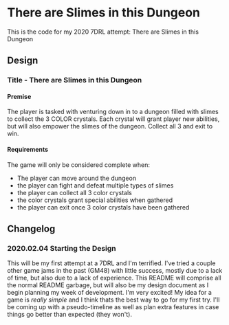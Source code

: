 # There are Slimes in this Dungeon
This is the code for my 2020 7DRL attempt: There are Slimes in this Dungeon

## Design
### Title - There are Slimes in this Dungeon
#### Premise
The player is tasked with venturing down in to a dungeon filled with slimes to collect the 3 COLOR crystals. Each crystal will grant player new abilities, but will also empower the slimes of the dungeon. Collect all 3 and exit to win.
#### Requirements
The game will only be considered complete when:
* The player can move around the dungeon
* the player can fight and defeat multiple types of slimes
* the player can collect all 3 color crystals
* the color crystals grant special abilities when gathered
* the player can exit once 3 color crystals have been gathered

## Changelog
### 2020.02.04 Starting the Design
This will be my first attempt at a 7DRL and I'm terrified. I've tried a couple other game jams in the past (GM48) with little success, mostly due to a lack of time, but also due to a lack of experience. This README will comprise all the normal README garbage, but will also be my design document as I begin planning my week of development. I'm very excited! My idea for a game is _really simple_ and I think thats the best way to go for my first try. I'll be coming up with a pseudo-timeline as well as plan extra features in case things go better than expected (they won't).
